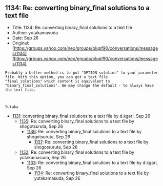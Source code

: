 ## 1134: Re: converting binary_final solutions to a text file

- Title: 1134: Re: converting binary_final solutions to a text file
- Author: yutakamasuda
- Date: Sep 26
- Original: [https://groups.yahoo.com/neo/groups/blupf90/conversations/messages/1134](https://groups.yahoo.com/neo/groups/blupf90/conversations/messages/1134)

```
Probably a better method is to put "OPTION solution" to your parameter file. With this option, you can get a text file
"final_solutions" which content is equivalent to "binary_final_solutions". We may change the default - to always have
the text file.



Yutaka
```

- [1131](1131.md): converting binary_final solutions to a text file by d.kgari, Sep 26
    - [1135](1135.md): Re: converting binary_final solutions to a text file by shogotsuruta, Sep 26
        - [1136](1136.md): Re: converting binary_final solutions to a text file by shogotsuruta, Sep 26
            - [1137](1137.md): Re: converting binary_final solutions to a text file by shogotsuruta, Sep 26
    - [1132](1132.md): Re: converting binary_final solutions to a text file by yutakamasuda, Sep 26
        - [1133](1133.md): Re: converting binary_final solutions to a text file by d.kgari, Sep 26
            - [1134](1134.md): Re: converting binary_final solutions to a text file by yutakamasuda, Sep 26
